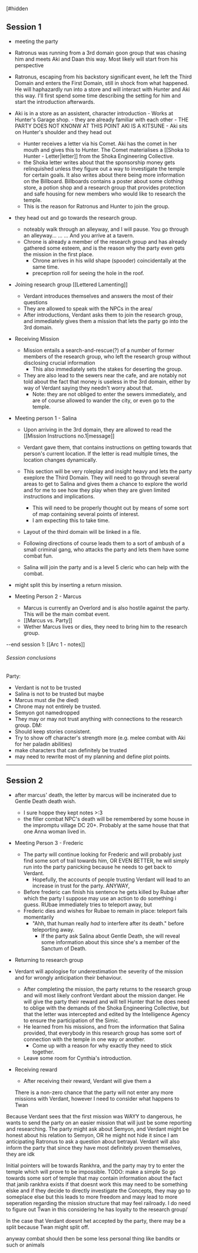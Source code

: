 [#hidden 
## Session 1
- meeting the party
- Ratronus was running from a 3rd domain goon group that was chasing him and meets Aki and Daan this way. Most likely will start from his perspective
- Ratronus, escaping from his backstory significant event, he left the Third Domain and enters the First Domain, still in shock from what happened. He will haphazardly run into a store and will interact with Hunter and Aki this way. I'll first spend some time describing the setting for him and start the introduction afterwards.

- Aki is in a store as an assistent, character introduction
		- Works at Hunter's Garage shop.
		- they are already familiar with each other
		- THE PARTY DOES NOT KNONW AT THIS POINT AKI IS A KITSUNE
		- Aki sits on Hunter's shoulder and they head out
		
	- Hunter receives a letter via his Comet. Aki has the comet in her mouth and gives this to Hunter. The Comet materialises a [[Shoka to Hunter - Letter|letter]] from the Shoka Engineering Collective.
	- the Shoka letter writes about that the sponsorship money gets relinquished unless they figure out a way to investigate the temple for certain goals. It also writes about there being more information on the Billboard. Billboards contains a poster about some clothing store, a potion shop and a research group that provides protection and safe housing for new members who would like to research the temple.
	- This is the reason for Ratronus and Hunter to join the group.
- they head out and go towards the research group.
	- noteably walk through an alleyway, and I will pause. You go through an alleyway... ... ... And you arrive at a tavern.   
	- Chrone is already a member of the research group and has already gathered some esteem, and is the reason why the party even gets the mission in the first place.
		- Chrone arrives in his wild shape (spooder) coincidentally at the same time.
		- preceprtion roll for seeing the hole in the roof.

- Joining research group [[Lettered Lamenting]]
	- Verdant introduces themselves and answers the most of their questions
	- They are allowed to speak with the NPCs in the area/
	- After introductions, Verdant asks them to join the research group, and immediately gives them a mission that lets the party go into the 3rd domain.
- Receiving Mission
	- Mission entails a search-and-rescue(?) of a number of former members of the research group, who left the research group without disclosing crucial information
		- This also immediately sets the stakes for deserting the group.
	- They are also lead to the sewers near the cafe, and are notably not told about the fact that money is useless in the 3rd domain, either by way of Verdant saying they needn't worry about that.
		- Note: they are not obliged to enter the sewers immediately, and are of course allowed to wander the city, or even go to the temple.



- Meeting person 1 - Salina
	- Upon arriving in the 3rd domain, they are allowed to read the [[Mission Instructions no.1|message]]
	- Verdant gave them, that contains instructions on getting towards that person's current location. If the letter is read multiple times, the location changes dynamically.
	- This section will be very roleplay and insight heavy and lets the party exeplore the Third Domain. They will need to go through several areas to get to Salina and gives them a chance to explore the world and for me to see how they play when they are given limited instructions and implications.
		- This will need to be properly thought out by means of some sort of map containing several points of interest.
		- I am expecting this to take time.

	- Layout of the third domain will be linked in a file.
	- Following directions of course leads them to a sort of ambush of a small criminal gang, who attacks the party and lets them have some combat fun.
	- Salina will join the party and is a level 5 cleric who can help with the combat.
- might split this by inserting a return mission.

- Meeting Person 2 - Marcus
	- Marcus is currently an Overlord and is also hostile against the party. This will be the main combat event.
	- [[Marcus vs. Party]]
	- Wether Marcus lives or dies, they need to bring him to the research group.

--end session 1:
[[Arc 1 - notes]]

###### Session conclusions
Party:
- Verdant is not to be trusted
- Salina is not to be trusted but maybe
- Marcus must die (he died)
- Chrone may not entirely be trusted.
- Semyon got namedropped
- They may or may not trust anything with connections to the research group.
DM:
- Should keep stories consistent.
- Try to show off character's strength more (e.g. melee combat with Aki for her paladin abilities)
- make characters that can definitely be trusted
- may need to rewrite most of my planning and define plot points.
- ---
## Session 2


- after marcus' death, the letter by marcus will be incinerated due to Gentle Death death wish.
	- I sure hoppe they kept notes >:3
	- the filler combat NPC's death will be remembered by some house in the impromptu village DC 20+. Probably at the same house that that one Anna woman lived in.

- Meeting Person 3 - Frederic
	- The party will continue looking for Frederic and will probably just find some sort of trail towards him, OR EVEN BETTER, he will simply run into the party panicking because he needs to get back to Verdant.
		- Hopefully, the accounts of people trusting Verdant will lead to an increase in trust for the party. ANYWAY,
	- Before frederic can finish his sentence he gets killed by Rubae after which the party I suppose may use an action to do something i guess. RUbae immediately tries to teleport away, but 
	- Frederic dies and wishes for Rubae to remain in place: teleport fails momentarily
		- "Ahh, that human really *had* to interfere after its death." before teleporting away.
			- If the party ask Salina about Gentle Death, she will reveal some information about this since she's a member of the Sanctum of Death.
- Returning to research group
- Verdant will apologise for underestimation the severity of the mission and for wrongly anticipation their behaviour.
	- After completing the mission, the party returns to the research group and will most likely confront Verdant about the mission danger. He will give the party their reward and will tell Hunter that he does need to oblige with the demands of the Shoka Engineering Collective, but that the letter was intercepted and edited by the Intelligence Agency to ensure the participation of the Simic.
	- He learned from his missions, and from the information that Salina provided, that everybody in this research group has some sort of connection with the temple in one way or another.
		- Come up with a reason for why exactly they need to stick together.
	- Leave some room for Cynthia's introduction.
- Receiving reward
	- After receiving their reward, Verdant will give them a 

	There is a non-zero chance that the party will not enter any more missions with Verdant, however I need to consider what happens to Twan

Because Verdant sees that the first mission was WAYY to dangerous, he wants to send the party on an easier mission that will just be some reporting and researching.
	The party might ask about Semyon, and Verdant might be honest about his relation to Semyon, OR he might not hide it since I am anticipating Ratronus to ask a question about betrayal.
Verdant will also inform the party that since they have most definitely proven themselves, they are idk


Initial pointers will be towards Rankhra, and the party may try to enter the temple which will prove to be impossible.
	TODO: make a simple 
So go towards some sort of temple that may contain information about the fact that janib rankhra exists
	if that doesnt work this may need to be something elske
		and if they decide to directly investigate the Concepts, they may go to someplace else
		but this leads to more freedom and mayy lead to more seperation regarding the mission structure that may feel railroady.
			I do need to figure out Twan in this considering he has loyalty to the research group/


In the case that Verdant doesnt het accepted by the party, there may be a split because Twan might split off.


anyway combat should then be some less personal thing like bandits or such or animals